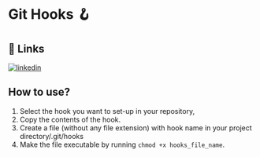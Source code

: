 # Git Hooks 🪝

## 🔗 Links
[![linkedin](https://img.shields.io/badge/linkedin-0A66C2?style=for-the-badge&logo=linkedin&logoColor=white)](https://www.linkedin.com/in/pranav-shastri-01609b192/)
## How to use?
1. Select the hook you want to set-up in your repository,
2. Copy the contents of the hook.
3. Create a file (without any file extension) with hook name in your project directory/.git/hooks
4. Make the file executable by running `chmod +x hooks_file_name`.